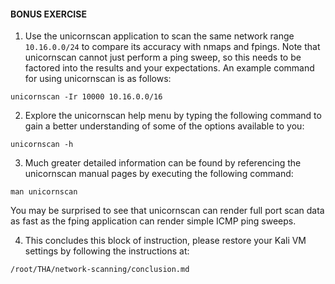 #### BONUS EXERCISE
1. Use the unicornscan application to scan the same network range `10.16.0.0/24` to compare its accuracy with nmaps and fpings. Note that unicornscan cannot just perform a ping sweep, so this needs to be factored into the results and your expectations. An example command for using unicornscan is as follows:

  ```
  unicornscan -Ir 10000 10.16.0.0/16
  ```

2. Explore the unicornscan help menu by typing the following command to gain a better understanding of some of the options available to you:

  ```
  unicornscan -h
  ```

3. Much greater detailed information can be found by referencing the unicornscan manual pages by executing the following command:

  ```
  man unicornscan
  ```

You may be surprised to see that unicornscan can render full port scan data as fast as the fping application can render simple ICMP ping sweeps.

4. This concludes this block of instruction, please restore your Kali VM settings by following the instructions at:

  ```
  /root/THA/network-scanning/conclusion.md
  ```
